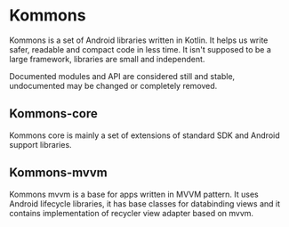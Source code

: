 # Kommons
Kommons is a set of Android libraries written in Kotlin. It helps us write safer, readable and compact code in less time.
It isn't supposed to be a large framework, libraries are small and independent.  

Documented modules and API are considered still and stable, undocumented may be changed or completely removed.

## Kommons-core
Kommons core is mainly a set of extensions of standard SDK and Android support libraries.

## Kommons-mvvm
Kommons mvvm is a base for apps written in MVVM pattern. It uses Android lifecycle libraries, it has base classes 
for databinding views and it contains implementation of recycler view adapter based on mvvm.